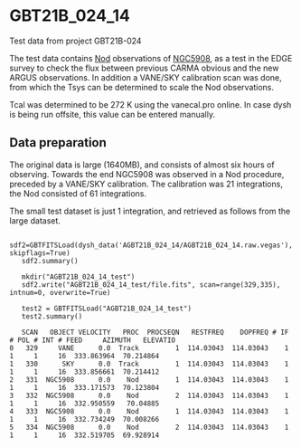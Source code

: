 # GBT21B_024_14

Test data from project GBT21B-024

The test data contains [Nod](https://gbtdocs.readthedocs.io/en/latest/references/software/scheduling-blocks.html#astrid_commands.Nod) observations of [NGC5908](https://simbad.u-strasbg.fr/simbad/sim-id?Ident=NGC5908),
as a test in the EDGE survey to check the flux between previous CARMA obvious and the new ARGUS observations. In addition a VANE/SKY calibration scan was done, from which the Tsys can be determined to scale the
Nod observations.

Tcal was determined to be 272 K using the vanecal.pro online. In case dysh is being run offsite, this value can be entered manually.


## Data preparation
The original data is large (1640MB), and consists of almost six hours of observing. Towards the end NGC5908 was observed in a Nod procedure, preceded by a VANE/SKY calibration. The calibration was 21 integrations,
the Nod consisted of 61 integrations.

The small test dataset is just 1 integration, and retrieved as follows from the large dataset.

```
   sdf2=GBTFITSLoad(dysh_data('AGBT21B_024_14/AGBT21B_024_14.raw.vegas'), skipflags=True)
   sdf2.summary()

   mkdir("AGBT21B_024_14_test")
   sdf2.write("AGBT21B_024_14_test/file.fits", scan=range(329,335), intnum=0, overwrite=True)

   test2 = GBTFITSLoad("AGBT21B_024_14_test")
   test2.summary()
   
   SCAN   OBJECT VELOCITY   PROC  PROCSEQN   RESTFREQ    DOPFREQ # IF # POL # INT # FEED     AZIMUTH   ELEVATIO
0   329     VANE      0.0  Track         1  114.03043  114.03043    1     1     1     16  333.863964  70.214864
1   330      SKY      0.0  Track         1  114.03043  114.03043    1     1     1     16  333.856661  70.214412
2   331  NGC5908      0.0    Nod         1  114.03043  114.03043    1     1     1     16  333.171573  70.123804
3   332  NGC5908      0.0    Nod         2  114.03043  114.03043    1     1     1     16  332.950559   70.04885
4   333  NGC5908      0.0    Nod         1  114.03043  114.03043    1     1     1     16  332.734249  70.008266
5   334  NGC5908      0.0    Nod         2  114.03043  114.03043    1     1     1     16  332.519705  69.928914
```

